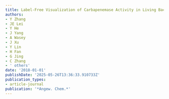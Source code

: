 ```yaml
---
title: Label-Free Visualization of Carbapenemase Activity in Living Bacteria
authors:
- Y Zhang
- JE Lei
- Y He
- J Yang
- A Wasey
- J Xu
- Y Lin
- H Fan
- G Jing
- C Zhang
- ' others'
date: '2018-01-01'
publishDate: '2025-05-26T13:36:33.910733Z'
publication_types:
- article-journal
publication: '*Angew. Chem.*'
---
```


